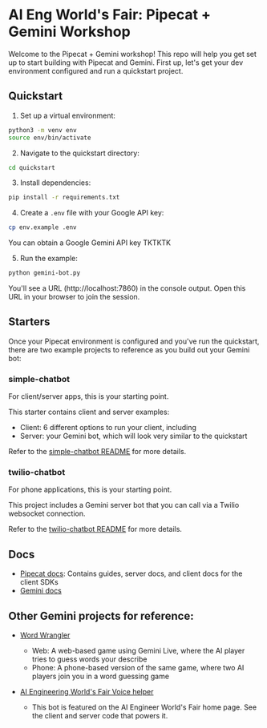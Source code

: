 # AI Eng World's Fair: Pipecat + Gemini Workshop

Welcome to the Pipecat + Gemini workshop! This repo will help you get set up to start building with Pipecat and Gemini. First up, let's get your dev environment configured and run a quickstart project.

## Quickstart

1. Set up a virtual environment:

```bash
python3 -m venv env
source env/bin/activate
```

2. Navigate to the quickstart directory:

```bash
cd quickstart
```

3. Install dependencies:

```bash
pip install -r requirements.txt
```

4. Create a `.env` file with your Google API key:

```bash
cp env.example .env
```

You can obtain a Google Gemini API key TKTKTK

5. Run the example:

```bash
python gemini-bot.py
```

You'll see a URL (http://localhost:7860) in the console output. Open this URL in your browser to join the session.

## Starters

Once your Pipecat environment is configured and you've run the quickstart, there are two example projects to reference as you build out your Gemini bot:

### simple-chatbot

For client/server apps, this is your starting point.

This starter contains client and server examples:

- Client: 6 different options to run your client, including
- Server: your Gemini bot, which will look very similar to the quickstart

Refer to the [simple-chatbot README](/starters/simple-chatbot/README.md) for more details.

### twilio-chatbot

For phone applications, this is your starting point.

This project includes a Gemini server bot that you can call via a Twilio websocket connection.

Refer to the [twilio-chatbot README](/starters/twilio-chatbot/README.md) for more details.

## Docs

- [Pipecat docs](https://docs.pipecat.ai): Contains guides, server docs, and client docs for the client SDKs
- [Gemini docs](TKTKTK)

## Other Gemini projects for reference:

- [Word Wrangler](https://github.com/pipecat-ai/pipecat/tree/main/examples/word-wrangler-gemini-live)

  - Web: A web-based game using Gemini Live, where the AI player tries to guess words your describe
  - Phone: A phone-based version of the same game, where two AI players join you in a word guessing game

- [AI Engineering World's Fair Voice helper](https://github.com/daily-co/ai-worlds-fair-bot)
  - This bot is featured on the AI Engineer World's Fair home page. See the client and server code that powers it.

